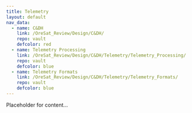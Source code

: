 ```yaml
---
title: Telemetry
layout: default
nav_data:
  - name: C&DH
    link: /OreSat_Review/Design/C&DH/
    repo: vault
    defcolor: red
  - name: Telemetry Processing
    link: /OreSat_Review/Design/C&DH/Telemetry/Telemetry_Processing/
    repo: vault
    defcolor: blue
  - name: Telemetry Formats
    link: /OreSat_Review/Design/C&DH/Telemetry/Telemetry_Formats/
    repo: vault
    defcolor: blue
---
```



Placeholder for content...
